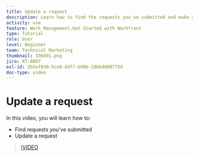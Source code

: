 ```yaml
---
title: Update a request
description: Learn how to find the requests you've submitted and make an update on those requests in [!DNL  Workfront].
activity: use
feature: Work Management,Get Started with Workfront
type: Tutorial
role: User
level: Beginner
team: Technical Marketing
thumbnail: 336091.png
jira: KT-8807
exl-id: 2b5ef930-5ce9-43f7-b98b-19bb48907759
doc-type: video
---
```

# Update a request

In this video, you will learn how to:

* Find requests you've submitted
* Update a request

>[!VIDEO](https://video.tv.adobe.com/v/336091/?quality=12&learn=on)

